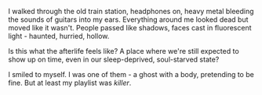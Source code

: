 ﻿I walked through the old train station, headphones on, heavy metal 
bleeding the sounds of guitars into my ears. Everything around me 
looked dead but moved like it wasn't. People passed like shadows, 
faces cast in fluorescent light - haunted, hurried, hollow.

Is this what the afterlife feels like? A place where we're still expected to 
show up on time, even in our sleep-deprived, soul-starved state?

I smiled to myself. I was one of them - a ghost with a body, pretending to 
be fine. But at least my playlist was *killer*.